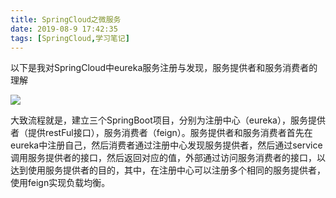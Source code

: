 ```yaml
---
title: SpringCloud之微服务
date: 2019-08-9 17:42:35
tags: [SpringCloud,学习笔记]
---
```


以下是我对SpringCloud中eureka服务注册与发现，服务提供者和服务消费者的理解

![](https://cdn.ego1st.cn/postImg/Snipaste_2019-08-12_10-34-58.jpg)

<!--truncate-->

大致流程就是，建立三个SpringBoot项目，分别为注册中心（eureka），服务提供者（提供restFul接口），服务消费者（feign）。服务提供者和服务消费者首先在eureka中注册自己，然后消费者通过注册中心发现服务提供者，然后通过service调用服务提供者的接口，然后返回对应的值，外部通过访问服务消费者的接口，以达到使用服务提供者的目的，其中，在注册中心可以注册多个相同的服务提供者，使用feign实现负载均衡。